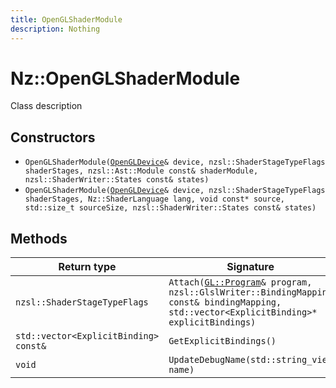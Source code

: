 ```yaml
---
title: OpenGLShaderModule
description: Nothing
---
```


# Nz::OpenGLShaderModule

Class description

## Constructors

- `OpenGLShaderModule(`[`OpenGLDevice`](documentation/generated/OpenGLRenderer/OpenGLDevice.md)`& device, nzsl::ShaderStageTypeFlags shaderStages, nzsl::Ast::Module const& shaderModule, nzsl::ShaderWriter::States const& states)`
- `OpenGLShaderModule(`[`OpenGLDevice`](documentation/generated/OpenGLRenderer/OpenGLDevice.md)`& device, nzsl::ShaderStageTypeFlags shaderStages, Nz::ShaderLanguage lang, void const* source, std::size_t sourceSize, nzsl::ShaderWriter::States const& states)`

## Methods

| Return type | Signature |
| ----------- | --------- |
| `nzsl::ShaderStageTypeFlags` | `Attach(`[`GL::Program`](documentation/generated/OpenGLRenderer/GL.Program.md)`& program, nzsl::GlslWriter::BindingMapping const& bindingMapping, std::vector<ExplicitBinding>* explicitBindings)` |
| `std::vector<ExplicitBinding> const&` | `GetExplicitBindings()` |
| `void` | `UpdateDebugName(std::string_view name)` |
